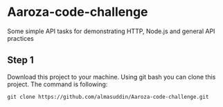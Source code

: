 # Aaroza-code-challenge
Some simple API tasks for demonstrating HTTP, Node.js and general API practices

## Step 1
Download this project to your machine. Using git bash you can clone this project. The command is following:
```
git clone https://github.com/almasuddin/Aaroza-code-challenge.git
```
